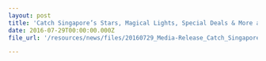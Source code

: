 ```yaml
---
layout: post
title: 'Catch Singapore’s Stars, Magical Lights, Special Deals & More as Sentosa Celebrates National Day'
date: 2016-07-29T00:00:00.000Z
file_url: '/resources/news/files/20160729_Media-Release_Catch_Singapore_Stars_Magical_Lights_Special_Deals _More_as_Sentosa_Celebrates_National_Day.pdf'

---
```

